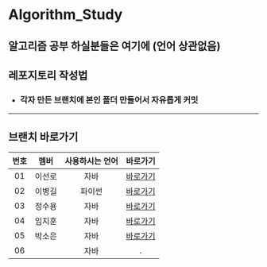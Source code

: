 # Algorithm_Study
## 알고리즘 공부 하실분들은 여기에 (언어 상관없음)

## 레포지토리 작성법
- <h3>각자 만든 브랜치에 본인 폴더 만들어서 자유롭게 커밋</h3>

---

## 브랜치 바로가기

| 번호 |  멤버  |  사용하시는 언어  |     바로가기      | 
| :--: | :--------: | :-----------------: | :---------------: |
|  01  | 이선로 |      자바      | [바로가기][sunro] |
|  02  | 이병길 |     파이썬      | [바로가기][LeeBG] |
|  03  | 정수용 |      자바      | [바로가기][SuYong] |
|  04  | 임지훈 |      자바      | [바로가기][e1mji] |
|  05  | 박소은 |      자바      | [바로가기][Soeun] |
|  06  |  |      자바      | . |




[sunro]: https://github.com/Employment-Study/Algorithm_Study/tree/Sunro_Algo
[LeeBG]: https://github.com/Employment-Study/Algorithm_Study/tree/LeeBG
[SuYong]: https://github.com/Employment-Study/Algorithm_Study/tree/Accept
[e1mji]: https://github.com/Employment-Study/Algorithm_Study/tree/e1mji
[Soeun]: https://github.com/Employment-Study/Algorithm_Study/tree/Soeun
